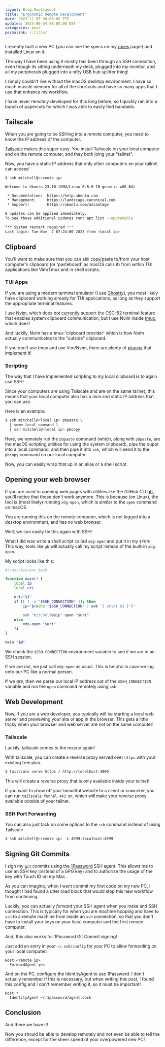 ```yaml
---
layout: Blog.PostLayout
title: "Ergonomic Remote Development"
date: 2023-11-07 08:00:00 EST
updated: 2024-06-04 08:00:00 EST
categories: post
permalink: /:title/
---
```


I recently built a new PC (you can see the specs on my [/uses](/uses) page!) and installed Linux on it.

The way I have been using it mostly has been through an SSH connection, even though its sitting underneath my desk, plugged into my monitor, and all my peripherals plugged into a nifty USB hub splitter thing!

I simply couldn't live without the macOS desktop environment. I have so much muscle memory for all of the shortcuts and have so many apps that I use that enhance my workflow.

I have never remotely developed for this long before, so I quickly ran into a bunch of papercuts for which I was able to easily find bandaids.

## Tailscale

When you are going to be SSHing into a remote computer, you need to know the IP address of the computer.

[Tailscale](https://tailscale.com/) makes this super easy. You install Tailscale on your local computer and on the remote computer, and they both joing your "tailnet".

Now, you have a static IP address that only other computers on your tailnet can access!

```bash
$ ssh mitchell@<remote ip>

Welcome to Ubuntu 23.10 (GNU/Linux 6.5.0-10-generic x86_64)

 * Documentation:  https://help.ubuntu.com
 * Management:     https://landscape.canonical.com
 * Support:        https://ubuntu.com/advantage

6 updates can be applied immediately.
To see these additional updates run: apt list --upgradable

*** System restart required ***
Last login: Tue Nov  7 07:24:00 2023 from <local ip>
```

## Clipboard

You'll want to make sure that you can still copy/paste to/from your host computer's clipboard (or 'pasteboard' as macOS calls it) from within TUI applications like Vim/Tmux and in shell scripts.

### TUI Apps

If you are using a modern terminal emulator (I use [Ghostty](https://mitchellh.com/ghostty)), you most likely have clipboard working already for TUI applications, as long as they support the appropriate terminal features.

I use [Nvim](https://neovim.io/), which does not [currently](https://github.com/neovim/neovim/pull/25872) support the OSC-52 terminal feature that enables system clipboard communication, but I use Nvim inside [tmux](https://github.com/tmux/tmux), which does!

And luckily, Nvim has a tmux 'clipboard provider' which is how Nvim actually communicates to the "outside" clipboard.

If you don't use tmux and use Vim/Nvim, there are plenty of [plugins](https://github.com/ojroques/vim-oscyank) that implement it!

### Scripting

The way that I have implemented scripting to my local clipboard is to again use SSH!

Since your computers are using Tailscale and are on the same tailnet, this means that your local computer also has a nice and static IP address that you can use.

Here is an example:

```sh
$ ssh mitchell@<local ip> pbpaste \
  | some-local-command \
  | ssh mitchell@<local ip> pbcopy
```

Here, we remotely run the `pbpaste` command (which, along with `pbpaste`, are the macOS scripting utilities for using the system clipboard), pipe the ouput into a local command, and then pipe it into `ssh`, which will send it to the `pbcopy` command on our local computer.

Now, you can easily wrap that up in an alias or a shell script.

## Opening your web browser

If you are used to opening web pages with utilities like the GitHub CLI [gh](https://cli.github.com/), you'll notice that those don't work anymore. This is because (on Linux), the tool is (most likely) running `xdg-open`, which is similar to the `open` command on macOS.

You are running this on the remote computer, which is not logged into a desktop environment, and has no web browser.

Well, we can easily fix this again with SSH!

What I did was write a shell script called `xdg-open` and put it in my `$PATH`. This way, tools like `gh` will actually call my script instead of the built-in `xdg-open`.

My script looks like this:

```bash
#!/usr/bin/env bash

function main() {
	local ip
	local uri

	uri="$1"
	if [[ ! -z "$SSH_CONNECTION" ]]; then
		ip="$(echo "$SSH_CONNECTION" | awk '{ print $1 }')"

		ssh "mitchell@$ip" open "$uri"
	else
		xdg-open "$uri"
	fi
}

main "$@"
```

We check the `$SSH_CONNECTION` environment variable to see if we are in an SSH session.

If we are _not_, we just call `xdg-open` as usual. This is helpful in case we log onto our PC like a normal person.

If we _are_, then we parse our local IP address out of the `$SSH_CONNECTION` variable and run the `open` command remotely using `ssh`.


## Web Development

Now, if you are a web developer, you typically will be starting a local web server and previewing your site or app in the browser. This gets a little tricky when your browser and web server are not on the same computer!

### Tailscale

Luckily, tailscale comes to the rescue again!

With tailscale, you can create a reverse proxy served over `https` with your existing free plan.


```bash
$ tailscale serve https / http://localhost:4000
```

This will create a reverse proxy that is only available inside your tailnet!

If you want to show off your beautiful website to a client or coworker, you can run `tailscale funnel 443 on`, which will make your reverse proxy available outside of your tailnet.

### SSH Port Forwarding

You can also just tack on some options to the `ssh` command instead of using Tailscale

```bash
$ ssh mitchell@<remote ip> -L 4999:localhost:4999
```

## Signing Git Commits

I sign my `git` commits using the [1Password](https://1password.com/) SSH agent. This allows me to use an SSH key (instead of a GPG key) and to authorize the usage of the key with Touch ID on my Mac.

As you can imagine, when I went commit my first code on my new PC, I thought I had found a utter road block that would stop this new workflow from continuing.


Luckily, you can actually _forward_ your SSH agent when you make and SSH connection. This is typically for when you are machine hopping and have to `ssh` to a remote machine from inside an `ssh` connection, so that you don't have to install your keys on your local computer and the first remote computer.

And, this also works for 1Password Git Commit signing!

Just add an entry in your `~/.ssh/config` for your PC to allow forwarding on your local computer:

```ssh
Host <remote ip>
  ForwardAgent yes
```

And on the PC, configure the IdentityAgent to use 1Password. I don't actually remember if this is necessary, but when writing this post, I found this config and I don't remember writing it, so it must be  important!
 
```ssh
Host *
  IdentityAgent ~/.1password/agent.sock
```


## Conclusion

And there we have it! 

Now you should be able to develop remotely and not even be able to tell the difference, except for the sheer speed of your overpowered new PC!
